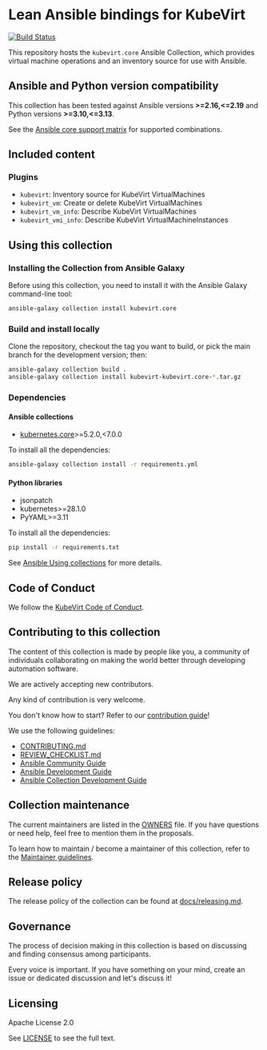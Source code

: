 # Lean Ansible bindings for KubeVirt
<!--start build_status -->
[![Build Status](https://github.com/kubevirt/kubevirt.core/workflows/CI/badge.svg?event=push)](https://github.com/kubevirt/kubevirt.core/actions)
<!--end build_status -->

This repository hosts the `kubevirt.core` Ansible Collection, which provides virtual machine operations and an inventory source for use with Ansible.

<!--start requires_ansible -->
## Ansible and Python version compatibility

This collection has been tested against Ansible versions **>=2.16,<=2.19** and Python versions **>=3.10,<=3.13**.

See the [Ansible core support matrix](https://docs.ansible.com/ansible/latest/reference_appendices/release_and_maintenance.html#ansible-core-support-matrix) for supported combinations.
<!--end requires_ansible -->

## Included content

### Plugins

* `kubevirt`: Inventory source for KubeVirt VirtualMachines
* `kubevirt_vm`: Create or delete KubeVirt VirtualMachines
* `kubevirt_vm_info`: Describe KubeVirt VirtualMachines
* `kubevirt_vmi_info`: Describe KubeVirt VirtualMachineInstances

## Using this collection

<!--start galaxy_download -->
### Installing the Collection from Ansible Galaxy

Before using this collection, you need to install it with the Ansible Galaxy command-line tool:
```bash
ansible-galaxy collection install kubevirt.core
```
<!--end galaxy_download -->

### Build and install locally

Clone the repository, checkout the tag you want to build, or pick the main branch for the development version; then:
```bash
ansible-galaxy collection build .
ansible-galaxy collection install kubevirt-kubevirt.core-*.tar.gz
```

### Dependencies

<!--start collection_dependencies -->
#### Ansible collections

* [kubernetes.core](https://galaxy.ansible.com/ui/repo/published/kubernetes/core)>=5.2.0,<7.0.0

To install all the dependencies:
```bash
ansible-galaxy collection install -r requirements.yml
```
<!--end collection_dependencies -->

#### Python libraries

- jsonpatch
- kubernetes>=28.1.0
- PyYAML>=3.11

To install all the dependencies:
```bash
pip install -r requirements.txt
```

See [Ansible Using collections](https://docs.ansible.com/ansible/devel/user_guide/collections_using.html) for more details.

<!--start community_readme -->
## Code of Conduct

We follow the [KubeVirt Code of Conduct](https://github.com/kubevirt/kubevirt/blob/main/CODE_OF_CONDUCT.md).

## Contributing to this collection

The content of this collection is made by people like you, a community of individuals collaborating on making the world better through developing automation software.

We are actively accepting new contributors.

Any kind of contribution is very welcome.

You don't know how to start? Refer to our [contribution guide](CONTRIBUTING.md)!

We use the following guidelines:

* [CONTRIBUTING.md](CONTRIBUTING.md)
* [REVIEW_CHECKLIST.md](REVIEW_CHECKLIST.md)
* [Ansible Community Guide](https://docs.ansible.com/ansible/latest/community/index.html)
* [Ansible Development Guide](https://docs.ansible.com/ansible/devel/dev_guide/index.html)
* [Ansible Collection Development Guide](https://docs.ansible.com/ansible/devel/dev_guide/developing_collections.html#contributing-to-collections)

## Collection maintenance

The current maintainers are listed in the [OWNERS](OWNERS) file. If you have questions or need help, feel free to mention them in the proposals.

To learn how to maintain / become a maintainer of this collection, refer to the [Maintainer guidelines](https://docs.ansible.com/ansible/devel/community/maintainers.html).

## Release policy

The release policy of the collection can be found at [docs/releasing.md](docs/releasing.md).

## Governance

The process of decision making in this collection is based on discussing and finding consensus among participants.

Every voice is important. If you have something on your mind, create an issue or dedicated discussion and let's discuss it!
<!--end community_readme -->

<!--start support -->
<!--end support -->

## Licensing

Apache License 2.0

See [LICENSE](./LICENSE) to see the full text.
